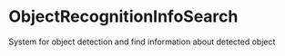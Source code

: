 # ObjectRecognitionInfoSearch

System for object detection and find information about detected object

